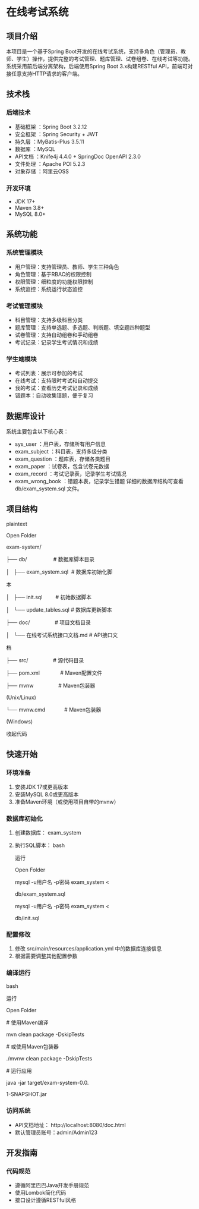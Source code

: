 # 在线考试系统
## 项目介绍
本项目是一个基于Spring Boot开发的在线考试系统，支持多角色（管理员、教师、学生）操作，提供完整的考试管理、题库管理、试卷组卷、在线考试等功能。系统采用前后端分离架构，后端使用Spring Boot 3.x构建RESTful API，前端可对接任意支持HTTP请求的客户端。

## 技术栈
### 后端技术
- 基础框架 ：Spring Boot 3.2.12
- 安全框架 ：Spring Security + JWT
- 持久层 ：MyBatis-Plus 3.5.11
- 数据库 ：MySQL
- API文档 ：Knife4j 4.4.0 + SpringDoc OpenAPI 2.3.0
- 文件处理 ：Apache POI 5.2.3
- 对象存储 ：阿里云OSS
### 开发环境
- JDK 17+
- Maven 3.8+
- MySQL 8.0+
## 系统功能
### 系统管理模块
- 用户管理：支持管理员、教师、学生三种角色
- 角色管理：基于RBAC的权限控制
- 权限管理：细粒度的功能权限控制
- 系统监控：系统运行状态监控
### 考试管理模块
- 科目管理：支持多级科目分类
- 题库管理：支持单选题、多选题、判断题、填空题四种题型
- 试卷管理：支持自动组卷和手动组卷
- 考试记录：记录学生考试情况和成绩
### 学生端模块
- 考试列表：展示可参加的考试
- 在线考试：支持限时考试和自动提交
- 我的考试：查看历史考试记录和成绩
- 错题本：自动收集错题，便于复习
## 数据库设计
系统主要包含以下核心表：

- sys_user ：用户表，存储所有用户信息
- exam_subject ：科目表，支持多级分类
- exam_question ：题库表，存储各类题目
- exam_paper ：试卷表，包含试卷元数据
- exam_record ：考试记录表，记录学生考试情况
- exam_wrong_book ：错题本表，记录学生错题
详细的数据库结构可查看 db/exam_system.sql 文件。

## 项目结构
plaintext

Open Folder

exam-system/

├── db/                  # 数据库脚本目录

│   ├── exam_system.sql  # 数据库初始化脚

本

│   ├── init.sql         # 初始数据脚本

│   └── update_tables.sql # 数据库更新脚本

├── doc/                 # 项目文档目录

│   └── 在线考试系统接口文档.md # API接口文

档

├── src/                 # 源代码目录

├── pom.xml              # Maven配置文件

├── mvnw                 # Maven包装器

(Unix/Linux)

└── mvnw.cmd             # Maven包装器

(Windows)

收起代码

## 快速开始
### 环境准备
1. 安装JDK 17或更高版本
2. 安装MySQL 8.0或更高版本
3. 准备Maven环境（或使用项目自带的mvnw）
### 数据库初始化
1. 创建数据库： exam_system
2. 执行SQL脚本：
   bash
   
   运行
   
   Open Folder
   
   mysql -u用户名 -p密码 exam_system <
   
   db/exam_system.sql
   
   mysql -u用户名 -p密码 exam_system <
   
   db/init.sql
### 配置修改
1. 修改 src/main/resources/application.yml 中的数据库连接信息
2. 根据需要调整其他配置参数
### 编译运行
bash

运行

Open Folder

# 使用Maven编译

mvn clean package -DskipTests

# 或使用Maven包装器

./mvnw clean package -DskipTests

# 运行应用

java -jar target/exam-system-0.0.

1-SNAPSHOT.jar

### 访问系统
- API文档地址： http://localhost:8080/doc.html
- 默认管理员账号：admin/Admin123
## 开发指南
### 代码规范
- 遵循阿里巴巴Java开发手册规范
- 使用Lombok简化代码
- 接口设计遵循RESTful风格
